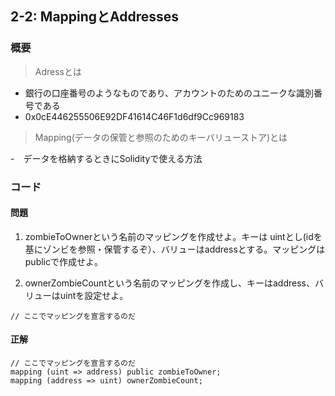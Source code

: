 ## 2-2: MappingとAddresses

### 概要
>Adressとは

- 銀行の口座番号のようなものであり、アカウントのためのユニークな識別番号である
- 0x0cE446255506E92DF41614C46F1d6df9Cc969183

> Mapping(データの保管と参照のためのキーバリューストア)とは

-　データを格納するときにSolidityで使える方法



### コード
#### 問題

1. zombieToOwnerという名前のマッピングを作成せよ。キーは uintとし(idを基にゾンビを参照・保管するぞ）、バリューはaddressとする。マッピングはpublicで作成せよ。  

1. ownerZombieCountという名前のマッピングを作成し、キーはaddress、バリューはuintを設定せよ。

```
// ここでマッピングを宣言するのだ

```

#### 正解

```
// ここでマッピングを宣言するのだ
mapping (uint => address) public zombieToOwner;
mapping (address => uint) ownerZombieCount;
```
